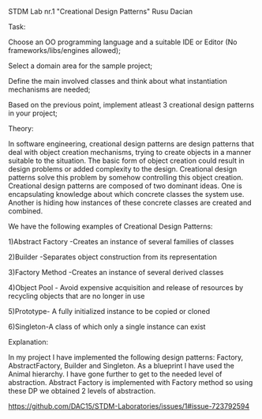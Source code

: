 
STDM Lab nr.1 "Creational Design Patterns" Rusu Dacian

Task:

Choose an OO programming language and a suitable IDE or Editor (No frameworks/libs/engines allowed);

Select a domain area for the sample project;

Define the main involved classes and think about what instantiation mechanisms are needed;

Based on the previous point, implement atleast 3 creational design patterns in your project;

Theory:

In software engineering, creational design patterns are design patterns that deal with object creation mechanisms, trying to create objects in a manner suitable to the situation. The basic form of object creation could result in design problems or added complexity to the design. Creational design patterns solve this problem by somehow controlling this object creation. Creational design patterns are composed of two dominant ideas. One is encapsulating knowledge about which concrete classes the system use. Another is hiding how instances of these concrete classes are created and combined.

We have the following examples of Creational Design Patterns:

1)Abstract Factory -Creates an instance of several families of classes

2)Builder -Separates object construction from its representation

3)Factory Method -Creates an instance of several derived classes

4)Object Pool - Avoid expensive acquisition and release of resources by recycling objects that are no longer in use

5)Prototype- A fully initialized instance to be copied or cloned

6)Singleton-A class of which only a single instance can exist

Explanation:

In my project I have implemented the following design patterns: Factory, AbstractFactory, Builder and Singleton. As a blueprint I have used the Animal hierarchy. I have gone further to get to the needed level of abstraction. Abstract Factory is implemented with Factory method so using these DP we obtained 2 levels of abstraction.

https://github.com/DAC15/STDM-Laboratories/issues/1#issue-723792594
